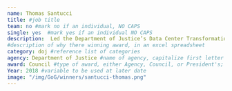```yaml
---
name: Thomas Santucci
title: #job title
team: no #mark no if an individual, NO CAPS
single: yes  #mark yes if an individual NO CAPS
description:  Led the Department of Justice’s Data Center Transformation Initiative, which optimized the data center’s infrastructure and improved cloud adoption resulting in $130 million  in cost savings and a projected annual cost avoidance of $30 million.
#description of why there winning award, in an excel spreadsheet
category: doj #reference list of categories
agency: Department of Justice #name of agency, capitalize first letter of each name
award: Council #type of award, either Agency, Council, or President's; this is case sensitive so make sure to match the options listed exactly. This section generates the format of the card
Year: 2018 #variable to be used at later date
image: "/img/GoG/winners/santucci-thomas.png"
---
```


